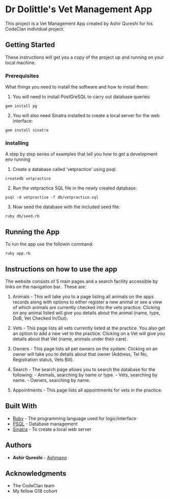 # Dr Dolittle's Vet Management App

This project is a Vet Management App created by Ashir Qureshi for his CodeClan individual project.


## Getting Started

These instructions will get you a copy of the project up and running on your local machine.


### Prerequisites

What things you need to install the software and how to install them:

1. You will need to install PostGreSQL to carry out database queries:
```
gem install pg
```

2. You will also need Sinatra installed to create a local server for the web interface:
```
gem install sinatra
```

### Installing

A step by step series of examples that tell you how to get a development env running

1. Create a database called 'vetpractice' using psql:
```
createdb vetpractice
```

2. Run the vetpractice SQL file in the newly created database:
```
psql -d vetpractice -f db/vetpractice.sql
```

3. Now seed the database with the included seed file:
```
ruby db/seed.rb
````

## Running the App

To run the app use the followin command:
```
ruby app.rb
```

## Instructions on how to use the app

The website consists of 5 main pages and a search facility accessible by links on the navigation bar.. These are:

1. Animals      -    This will take you to a page listing all animals on the apps records along with options to 
                     either register a new animal or see a view of which animals are currently checked into the vets
                     practice. Clicking on any animal listed will give you details about the animal (name, type, DoB, Vet 
                     Checked In/Out).
              
2. Vets         -    This page lists all vets currently listed at the practice. You also get an option to add a new vet to                        the practice. Clicking on a Vet will give you details about that Vet (name, animals under their care).

3. Owners       -    This page lists all pet owners on the system. Clicking on an owner will take you to details about that
                     owner (Address, Tel No, Registration status, Vets Bill).
              
4. Search       -    The search page allows you to search the database for the following:
                     - Animals, searching by name or type.
                     - Vets, searching by name.
                     - Owners, searching by name.
                     
5. Appointments -    This page lists all appointments for vets in the practice.

## Built With

* [Ruby](http://www.ruby-lang.org) - The programming language used for logic/interface
* [PSQL](https://www.postgresql.org/) - Database management
* [Sinatra](https://sinatrarb.com) - To create a local web server

## Authors

* **Ashir Qureshi** - [Ashmanq](https://github.com/Ashmanq)

## Acknowledgments

* The CodeClan team
* My fellow G18 cohort
